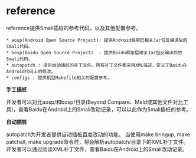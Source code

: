reference
=========

reference提供Smali插桩的参考代码，以及其他配置参考。

    * aosp(Android Open Source Project): 提供Android框架层相关Jar包反编译后的Smali代码。
    * bosp(Baidu Open Source Project)  : 提供Baidu框架层相关Jar包反编译后的Smali代码。
    * autopatch : 提供自动插桩的补丁文件。所有补丁文件都采用XML描述，定义了Baidu在Android代码上的修改。
    * configs : 提供机型Makefile相关的配置参考。

  <b>手工插桩</b>

  开发者可以对比aosp/和bosp/目录(Beyond Compare、Meld或其他文件对比工具)，查看Baidu在Android上的Smali改动记录，可以以此作为Smali插桩的参考。


  <b>自动插桩</b>

  autopatch为开发者提供自动插桩百度改动的功能。
  当使用make bringup, make patchall, make upgrade命令时，将会解析autopatch/目录下的XML补丁文件。
  开发者可以通过阅读XML补丁文件，查看Baidu在Android上的Smali改动记录。
